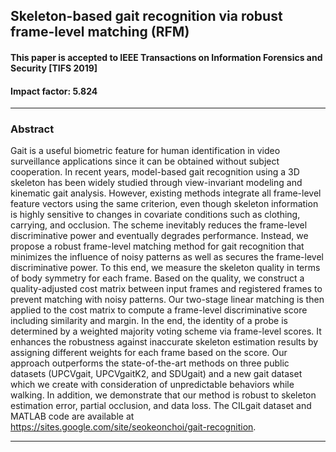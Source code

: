 ## Skeleton-based gait recognition via robust frame-level matching (RFM)
#### This paper is accepted to IEEE Transactions on Information Forensics and Security [TIFS 2019]
#### Impact factor: 5.824
---

### Abstract

Gait is a useful biometric feature for human identification in video surveillance applications since it can be obtained without subject cooperation. In recent years, model-based gait recognition using a 3D skeleton has been widely studied through view-invariant modeling and kinematic gait analysis. However, existing methods integrate all frame-level feature vectors using the same criterion, even though skeleton information is highly sensitive to changes in covariate conditions such as clothing, carrying, and occlusion. The scheme inevitably reduces the frame-level discriminative power and eventually degrades performance. Instead, we propose a robust frame-level matching method for gait recognition that minimizes the influence of noisy patterns as well as secures the frame-level discriminative power. To this end, we measure the skeleton quality in terms of body symmetry for each frame. Based on the quality, we construct a quality-adjusted cost matrix between input frames and registered frames to prevent matching with noisy patterns. Our two-stage linear matching is then applied to the cost matrix to compute a frame-level discriminative score including similarity and margin. In the end, the identity of a probe is determined by a weighted majority voting scheme via frame-level scores. It enhances the robustness against inaccurate skeleton estimation results by assigning different weights for each frame based on the score. Our approach outperforms the state-of-the-art methods on three public datasets (UPCVgait, UPCVgaitK2, and SDUgait) and a new gait dataset which we create with consideration of unpredictable behaviors while walking. In addition, we demonstrate that our method is robust to skeleton estimation error, partial occlusion, and data loss. The CILgait dataset and MATLAB code are available at https://sites.google.com/site/seokeonchoi/gait-recognition.

---

### 


